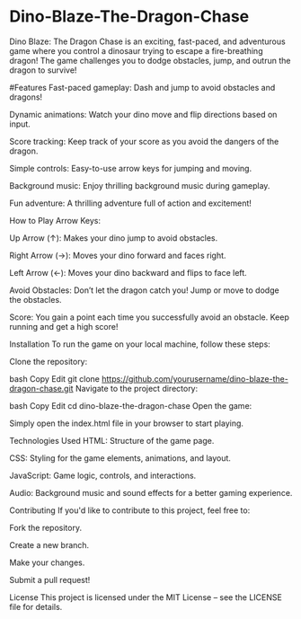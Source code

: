 # Dino-Blaze-The-Dragon-Chase
Dino Blaze: The Dragon Chase is an exciting, fast-paced, and adventurous game where you control a dinosaur trying to escape a fire-breathing dragon! The game challenges you to dodge obstacles, jump, and outrun the dragon to survive!

#Features
Fast-paced gameplay: Dash and jump to avoid obstacles and dragons!

Dynamic animations: Watch your dino move and flip directions based on input.

Score tracking: Keep track of your score as you avoid the dangers of the dragon.

Simple controls: Easy-to-use arrow keys for jumping and moving.

Background music: Enjoy thrilling background music during gameplay.

Fun adventure: A thrilling adventure full of action and excitement!

How to Play
Arrow Keys:

Up Arrow (↑): Makes your dino jump to avoid obstacles.

Right Arrow (→): Moves your dino forward and faces right.

Left Arrow (←): Moves your dino backward and flips to face left.

Avoid Obstacles: Don’t let the dragon catch you! Jump or move to dodge the obstacles.

Score: You gain a point each time you successfully avoid an obstacle. Keep running and get a high score!

Installation
To run the game on your local machine, follow these steps:

Clone the repository:

bash
Copy
Edit
git clone https://github.com/yourusername/dino-blaze-the-dragon-chase.git
Navigate to the project directory:

bash
Copy
Edit
cd dino-blaze-the-dragon-chase
Open the game:

Simply open the index.html file in your browser to start playing.

Technologies Used
HTML: Structure of the game page.

CSS: Styling for the game elements, animations, and layout.

JavaScript: Game logic, controls, and interactions.

Audio: Background music and sound effects for a better gaming experience.

Contributing
If you'd like to contribute to this project, feel free to:

Fork the repository.

Create a new branch.

Make your changes.

Submit a pull request!

License
This project is licensed under the MIT License – see the LICENSE file for details.
